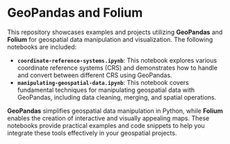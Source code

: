 
# GeoPandas and Folium

This repository showcases examples and projects utilizing **GeoPandas** and **Folium** for geospatial data manipulation and visualization. The following notebooks are included:

- **`coordinate-reference-systems.ipynb`**: This notebook explores various coordinate reference systems (CRS) and demonstrates how to handle and convert between different CRS using GeoPandas.
- **`manipulating-geospatial-data.ipynb`**: This notebook covers fundamental techniques for manipulating geospatial data with GeoPandas, including data cleaning, merging, and spatial operations.

**GeoPandas** simplifies geospatial data manipulation in Python, while **Folium** enables the creation of interactive and visually appealing maps. These notebooks provide practical examples and code snippets to help you integrate these tools effectively in your geospatial projects.

